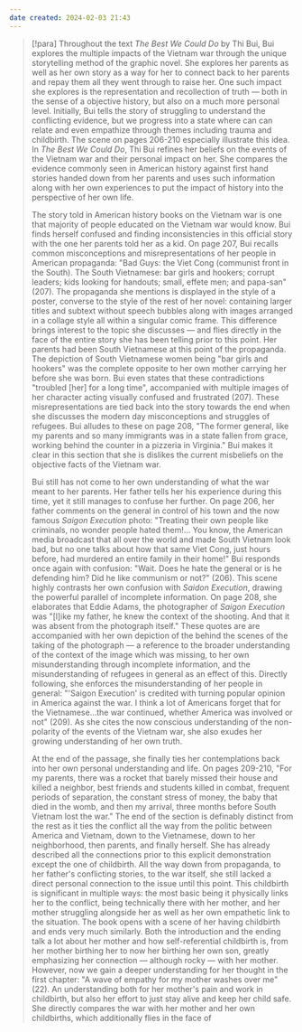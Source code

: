 ```yaml
---
date created: 2024-02-03 21:43
---
```


> [!para]
> Throughout the text *The Best We Could Do* by Thi Bui, Bui explores the multiple impacts of the Vietnam war through the unique storytelling method of the graphic novel. She explores her parents as well as her own story as a way for her to connect back to her parents and repay them all they went through to raise her. One such impact she explores is the representation and recollection of truth — both in the sense of a objective history, but also on a much more personal level. Initially, Bui tells the story of struggling to understand the conflicting evidence, but we progress into a state where can can relate and even empathize through themes including trauma and childbirth. The scene on pages 206-210 especially illustrate this idea. In *The Best We Could Do*, Thi Bui refines her beliefs on the events of the Vietnam war and their personal impact on her. She compares the evidence commonly seen in American history against first hand stories handed down from her parents and uses such information along with her own experiences to put the impact of history into the perspective of her own life.
> 
> The story told in American history books on the Vietnam war is one that majority of people educated on the Vietnam war would know. Bui finds herself confused and finding inconsistencies in this official story with the one her parents told her as a kid. On page 207, Bui recalls common misconceptions and misrepresentations of her people in American propaganda: "Bad Guys: the Viet Cong (communist front in the South). The South Vietnamese: bar girls and hookers; corrupt leaders; kids looking for handouts; small, effete men; and papa-san" (207). The propaganda she mentions is displayed in the style of a poster, converse to the style of the rest of her novel: containing larger titles and subtext without speech bubbles along with images arranged in a collage style all within a singular comic frame. This difference brings interest to the topic she discusses — and flies directly in the face of the entire story she has been telling prior to this point. Her parents had been South Vietnamese at this point of the propaganda. The depiction of South Vietnamese women being "bar girls and hookers" was the complete opposite to her own mother carrying her before she was born. Bui even states that these contradictions "troubled [her] for a long time", accompanied with multiple images of her character acting visually confused and frustrated (207). These misrepresentations are tied back into the story towards the end when she discusses the modern day misconceptions and struggles of refugees. Bui alludes to these on page 208, "The former general, like my parents and so many immigrants was in a state fallen from grace, working behind the counter in a pizzeria in Virginia." Bui makes it clear in this section that she is dislikes the current misbeliefs on the objective facts of the Vietnam war.
> 
> Bui still has not come to her own understanding of what the war meant to her parents. Her father tells her his experience during this time, yet it still manages to confuse her further. On page 206, her father comments on the general in control of his town and the now famous *Saigon Execution* photo: "Treating their own people like criminals, no wonder people hated them!... You know, the American media broadcast that all over the world and made South Vietnam look bad, but no one talks about how that same Viet Cong, just hours before, had murdered an entire family in their home!" Bui responds once again with confusion: "Wait. Does he hate the general or is he defending him? Did he like communism or not?" (206). This scene highly contrasts her own confusion with *Saidon Execution*, drawing the powerful parallel of incomplete information. On page 208, she elaborates that Eddie Adams, the photographer of *Saigon Execution* was "[l]ike my father, he knew the context of the shooting. And that it was absent from the photograph itself." These quotes are are accompanied with her own depiction of the behind the scenes of the taking of the photograph — a reference to the broader understanding of the context of the image which was missing, to her own misunderstanding through incomplete information, and the misunderstanding of refugees in general as an effect of this. Directly following, she enforces the misunderstanding of her people in general: "'Saigon Execution' is credited with turning popular opinion in America against the war. I think a lot of Americans forget that for the Vietnamese...the war continued, whether America was involved or not" (209). As she cites the now conscious understanding of the non-polarity of the events of the Vietnam war, she also exudes her growing understanding of her own truth.
> 
> At the end of the passage, she finally ties her contemplations back into her own personal understanding and life. On pages 209-210, "For my parents, there was a rocket that barely missed their house and killed a neighbor, best friends and students killed in combat, frequent periods of separation, the constant stress of money, the baby that died in the womb, and then my arrival, three months before South Vietnam lost the war." The end of the section is definably distinct from the rest as it ties the conflict all the way from the politic between America and Vietnam, down to the Vietnamese, down to her neighborhood, then parents, and finally herself. She has already described all the connections prior to this explicit demonstration except the one of childbirth. All the way down from propaganda, to her father's conflicting stories, to the war itself, she still lacked a direct personal connection to the issue until this point. This childbirth is significant in multiple ways: the most basic being it physically links her to the conflict, being technically there with her mother, and her mother struggling alongside her as well as her own empathetic link to the situation. The book opens with a scene of her having childbirth and ends very much similarly. Both the introduction and the ending talk a lot about her mother and how self-referential childbirth is, from her mother birthing her to now her birthing her own son, greatly emphasizing her connection — although rocky — with her mother. However, now we gain a deeper understanding for her thought in the first chapter: "A wave of empathy for my mother washes over me" (22). An understanding both for her mother's pain and work in childbirth, but also her effort to just stay alive and keep her child safe. She directly compares the war with her mother and her own childbirths, which additionally flies in the face of 